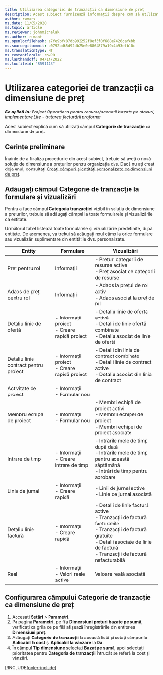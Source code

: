 ```yaml
---
title: Utilizarea categoriei de tranzacții ca dimensiune de preț
description: Acest subiect furnizează informații despre cum să utilizați câmpul Categorie de tranzacție ca dimensiune de preț.
author: rumant
ms.date: 11/05/2020
ms.topic: article
ms.reviewer: johnmichalak
ms.author: rumant
ms.openlocfilehash: a7fe9bfc87db992252f8ef3f0f688e7426cafebb
ms.sourcegitcommit: c0792bd65d92db25e0e8864879a19c4b93efb10c
ms.translationtype: MT
ms.contentlocale: ro-RO
ms.lasthandoff: 04/14/2022
ms.locfileid: "8591143"
---
```

# <a name="use-transaction-category-as-a-pricing-dimension"></a>Utilizarea categoriei de tranzacții ca dimensiune de preț


_**Se aplică la:** Project Operations pentru resurse/scenarii bazate pe stocuri, implementare Lite - tratarea facturării proforma_


Acest subiect explică cum să utilizați câmpul **Categorie de tranzacție** ca dimensiune de preț. 

## <a name="prerequisites"></a>Cerințe preliminare
Înainte de a finaliza procedurile din acest subiect, trebuie să aveți o nouă soluție de dimensiune a prețurilor pentru organizația dvs. Dacă nu ați creat deja unul, consultați [Creați câmpuri și entități personalizate ca dimensiuni de preț](create-custom-fields-entities-pricing-dimensions.md).

## <a name="add-the-transaction-category-field-to-forms-and-views"></a>Adăugați câmpul Categorie de tranzacție la formulare și vizualizări
Pentru a face câmpul **Categoria tranzacției** vizibil în soluția de dimensiune a prețurilor, trebuie să adăugați câmpul la toate formularele și vizualizările ca entitate.

Următorul tabel listează toate formularele și vizualizările predefinite, după entitate. De asemenea, va trebui să adăugați noul câmp la orice formulare sau vizualizări suplimentare din entitățile dvs. personalizate.

|  Entity        | Formulare     |Vizualizări        |
| ------------------------------|---------------------------------|----------------------------------|
|  Preț pentru rol| Informaţii |- Prețuri categorii de resurse active<br> - Preț asociat de categorii de resurse |
|  Adaos de preț pentru rol| Informaţii|- Adaos la prețul de rol activ<br>- Adaos asociat la preț de rol |
|  Detaliu linie de ofertă|- Informații proiect<br>- Creare rapidă proiect| - Detaliu linie de ofertă activă<br>- Detalii de linie ofertă combinate<br>- Detaliu asociat de linie de ofertă |
|  Detaliu linie contract pentru proiect|- Informații proiect<br>- Creare rapidă proiect|- Detalii din linie de contract combinate<br>- Detalii linie de contract active<br>- Detaliu asociat din linia de contract |
|  Activitate de proiect|- Informaţii<br>- Formular nou| &nbsp; |
|  Membru echipă de proiect|- Informaţii<br>- Formular nou|- Membri echipă de proiect activi<br>- Membrii echipei de proiect<br>- Membri echipei de proiect asociate |
|  Intrare de timp|- Informaţii<br>- Creare intrare de timp|- Intrările mele de timp după dată<br>- Intrările mele de timp pentru această săptămână<br>- Intrări de timp pentru aprobare|
|  Linie de jurnal|- Informaţii<br>- Creare rapidă|- Linii de jurnal active<br>- Linie de jurnal asociată|
|  Detaliu linie factură|- Informaţii<br>- Creare rapidă|- Detalii de linie factură active<br>- Tranzacții de factură facturabile<br>- Tranzacții de factură gratuite<br>- Detalii asociate de linie de factură <br>- Tranzacții de factură nefacturabilă|
|  Real|- Informaţii<br>- Valori reale active| Valoare reală asociată |

## <a name="set-up-the-transaction-category-field-as-a-pricing-dimension"></a>Configurarea câmpului Categorie de tranzacție ca dimensiune de preț

1. Accesați **Setări** > **Parametri**. 
2. Pa pagina **Parametri**, pe fila **Dimensiuni prețuri bazate pe sumă**, verificați ca grila de pe filă afișează înregistrările din entitatea **Dimensiuni preț**.
3. Adăugați **Categorie de tranzacții** la această listă și setați câmpurile **Aplicabil la cost** și **Aplicabil la vânzare** la **Da**.
4. În câmpul **Tip dimensiune** selectați **Bazat pe sumă**, apoi selectați prioritatea pentru **Categoria de tranzacții** întrucât se referă la cost și vânzări.


[!INCLUDE[footer-include](../includes/footer-banner.md)]